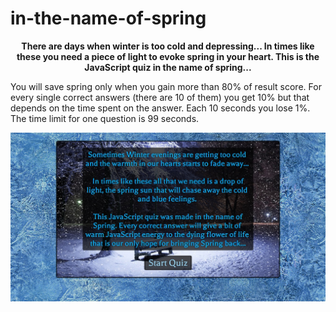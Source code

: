 # in-the-name-of-spring
<p align="center"><b>
There are days when winter is too cold and depressing... 
In times like these you need a piece of light to evoke spring in your heart. This is the JavaScript quiz in the name of spring...
</b></p>

You will save spring only when you gain more than 80% of result score. For every single correct answers (there are 10 of them) you get 10% but that depends on the time spent on the answer. Each 10 seconds you lose 1%. The time limit for one question is 99 seconds.



![Alt text](/screen.jpg?raw=true "Optional Title")
